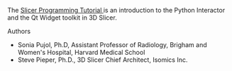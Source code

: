The <a href="http://spujol.github.io/SlicerProgrammingTutorial/Slicer5_ProgrammingTutorial_SPujol-SPieper.pdf" target="_blank"> Slicer Programming Tutorial </a> is an introduction to the Python Interactor and the Qt Widget toolkit in 3D Slicer. 


Authors
* Sonia Pujol, Ph.D, Assistant Professor of Radiology, Brigham and Women's Hospital, Harvard Medical School
* Steve Pieper, Ph.D., 3D Slicer Chief Architect, Isomics Inc.



